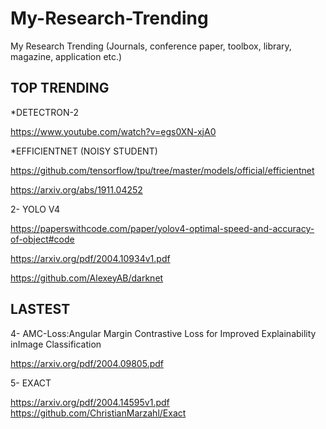 # My-Research-Trending
My Research Trending (Journals, conference paper, toolbox, library, magazine, application etc.)

## TOP TRENDING

*DETECTRON-2

https://www.youtube.com/watch?v=egs0XN-xjA0

*EFFICIENTNET (NOISY STUDENT)

https://github.com/tensorflow/tpu/tree/master/models/official/efficientnet

https://arxiv.org/abs/1911.04252

2- YOLO V4

https://paperswithcode.com/paper/yolov4-optimal-speed-and-accuracy-of-object#code

https://arxiv.org/pdf/2004.10934v1.pdf

https://github.com/AlexeyAB/darknet


## LASTEST

4- AMC-Loss:Angular Margin Contrastive Loss for Improved Explainability inImage Classification

https://arxiv.org/pdf/2004.09805.pdf

5- EXACT

https://arxiv.org/pdf/2004.14595v1.pdf
https://github.com/ChristianMarzahl/Exact



